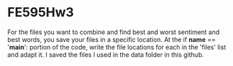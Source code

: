 # FE595Hw3
For the files you want to combine and find best and worst sentiment and best words, you save your files in a specific location. At the if __name__ == '__main__': portion of the code, write the file locations for each in the 'files' list and adapt it. I saved the files I used in the data folder in this github. 
